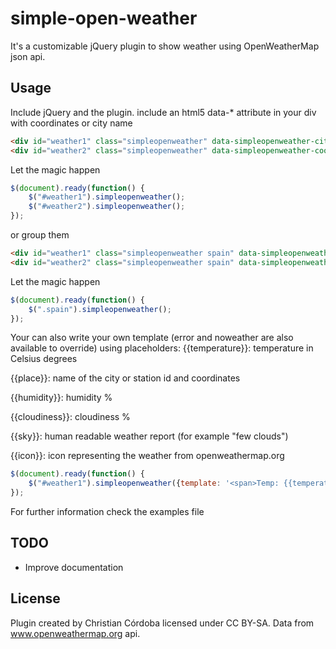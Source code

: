 simple-open-weather
===================

It's a customizable jQuery plugin to show weather using OpenWeatherMap json api.


Usage
-----
Include jQuery and the plugin.
include an html5 data-* attribute in your div with coordinates or city name

```html
<div id="weather1" class="simpleopenweather" data-simpleopenweather-city="alcoy, alicante"></div>
<div id="weather2" class="simpleopenweather" data-simpleopenweather-coord="38.701052,-0.464172"></div>
```

Let the magic happen

```js
$(document).ready(function() {
	$("#weather1").simpleopenweather();
	$("#weather2").simpleopenweather();
});
```
or group them

```html
<div id="weather1" class="simpleopenweather spain" data-simpleopenweather-city="alcoy, alicante"></div>
<div id="weather2" class="simpleopenweather spain" data-simpleopenweather-city="madrid"></div>
```

Let the magic happen

```js
$(document).ready(function() {
	$(".spain").simpleopenweather();
});
```

Your can also write your own template (error and noweather are also available to override) using placeholders:
{{temperature}}: temperature in Celsius degrees

{{place}}: name of the city or station id and coordinates

{{humidity}}: humidity %

{{cloudiness}}: cloudiness %

{{sky}}: human readable weather report (for example "few clouds")

{{icon}}: icon representing the weather from openweathermap.org

```js
$(document).ready(function() {
	$("#weather1").simpleopenweather({template: '<span>Temp: {{temperature}} ºC </span>', error: '<p>error</p>', noweather: '<p> there isn't any weather station arround</p>', units: 'metric', lang: 'en', iconset: './iconset_demo/'});
});
```

For further information check the examples file

TODO
----
- Improve documentation

License
-------
Plugin created by Christian Córdoba licensed under CC BY-SA. Data from www.openweathermap.org api.
